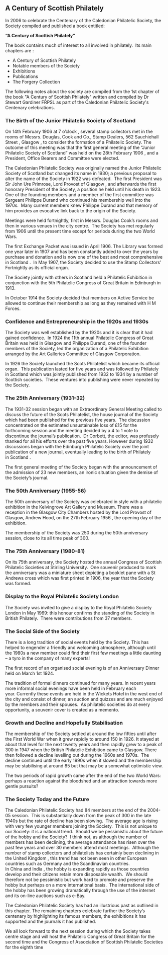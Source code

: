 ## A Century of Scottish Philately

In 2006 to celebrate the Centenary of the Caledonian Philatelic Society, the Society compiled and published a book entitled:

**“A Century of Scottish Philately”**

The book contains much of interest to all involved in philately.  Its main chapters are :

* A Century of Scottish Philately
* Notable members of the Society
* Exhibitions
* Publications
* The Forgery Collection

The following notes about the society are compiled from the 1st chapter of the book "A Century of Scottish Philately" written and compiled by Dr Stewart Gardiner FRPSL as part of the Caledonian Philatelic Society's Centenary celebrations.

### The Birth of the Junior Philatelic Society of Scotland

On 14th February 1906 at 7 o’clock , several stamp collectors met in the rooms of Messrs. Douglas, Cook and Co., Stamp Dealers, 562 Sauchiehall Street , Glasgow , to consider the formation of a Philatelic Society. The outcome of this meeting was that the first general meeting of the “Junior Philatelic Society of Scotland” was held on the 28th February 1906 , and a President, Office Bearers and Committee were elected.  

The Caledonian Philatelic Society was originally named the Junior Philatelic Society of Scotland but changed its name in 1930; a previous proposal to alter the name of the Society in 1922 was defeated.  The first President was Sir John Ure Primrose, Lord Provost of Glasgow , and afterwards the first honorary President of the Society, a position he held until his death in 1923. One of the founding members and a member of the first committee was Sergeant Philippe Durand who continued his membership well into the 1970s.  Many current members knew Philippe Durand and that memory of him provides an evocative link back to the origin of the Society.

Meetings were held fortnightly, first in Messrs. Douglas Cook’s rooms and then in various venues in the city centre.  The Society has met regularly from 1906 until the present time except for periods during the two World Wars.

The first Exchange Packet was issued in April 1906. The Library was formed one year later in 1907 and has been constantly added to over the years by purchase and donation and is now one of the best and most comprehensive in Scotland .  In May 1907, the Society decided to use the Stamp Collectors’ Fortnightly as its official organ.

The Society jointly with others in Scotland held a Philatelic Exhibition in conjunction with the 5th Philatelic Congress of Great Britain in Edinburgh in 1913.

In October 1914 the Society decided that members on Active Service be allowed to continue their membership as long as they remained with H M Forces.

### Confidence and Entrepreneurship in the 1920s and 1930s

The Society was well established by the 1920s and it is clear that it had gained confidence.  In 1924 the 11th annual Philatelic Congress of Great Britain was held in Glasgow and Philippe Durand, one of the founder members of the Society, led the organization of a Philatelic Exhibition arranged by the Art Galleries Committee of Glasgow Corporation.

In 1926 the Society launched the Scots Philatelist which became its official organ.  This publication lasted for five years and was followed by Philately in Scotland which was jointly published from 1932 to 1934 by a number of Scottish societies.  These ventures into publishing were never repeated by the Society.

### The 25th Anniversary (1931-32)

The 1931-32 session began with an Extraordinary General Meeting called to discuss the future of the Scots Philatelist, the house journal of the Society which had been published for the previous five years.  The discussion concentrated on the estimated unsustainable loss of £15 for the forthcoming session and the meeting decided by a 4 to 1 vote to discontinue the journal’s publication.  Dr Corbett, the editor, was profusely thanked for all his efforts over the past five years. However during 1932 discussions began with the Edinburgh Philatelic Society over the joint publication of a new journal, eventually leading to the birth of Philately in Scotland .

The first general meeting of the Society began with the announcement of the admission of 23 new members, an ironic situation given the demise of the Society’s journal.

### The 50th Anniversary (1955-56)

The 50th anniversary of the Society was celebrated in style with a philatelic exhibition in the Kelvingrove Art Gallery and Museum. There was a reception in the Glasgow City Chambers hosted by the Lord Provost of Glasgow, Andrew Hood, on the 27th February 1956 , the opening day of the exhibition.

The membership of the Society was 250 during the 50th anniversary session, close to its all time peak of 300. 

### The 75th Anniversary (1980-81)

On its 75th anniversary, the Society hosted the annual Congress of Scottish Philatelic Societies at Stirling University.  One souvenir produced to mark the anniversary was a miniature sheet depicting a booklet pane with a St Andrews cross which was first printed in 1906, the year that the Society was formed.

### Display to the Royal Philatelic Society London

The Society was invited to give a display to the Royal Philatelic Society London in May 1969: this honour confirms the standing of the Society in British Philately.  There were contributions from 37 members. 

### The Social Side of the Society

There is a long tradition of social events held by the Society. This has helped to engender a friendly and welcoming atmosphere, although until the 1980s a new member could find their first few meetings a little daunting – a tyro in the company of many experts!

The first record of an organised social evening is of an Anniversary Dinner held on March 1st 1924.

The tradition of formal dinners continued for many years. In recent years more informal social evenings have been held in February each year. Currently these events are held in the Wickets Hotel in the west end of the city and consist of dinner, an auction and quizzes and are much enjoyed by the members and their spouses.  As philatelic societies do at every opportunity, a souvenir cover is created as a memento. 

### Growth and Decline and Hopefully Stabilisation

The membership of the Society settled at around the low fifties until after the First World War when it grew rapidly to around 150 in 1926. It stayed at about that level for the next twenty years and then rapidly grew to a peak of 300 in 1947 when the British Philatelic Exhibition came to Glasgow. There then followed a decline levelling out during the 1960s and 1970s.  The decline continued until the early 1990s when it slowed and the membership may be stabilising at around 85 but that may be a somewhat optimistic view.

The two periods of rapid growth came after the end of the two World Wars: perhaps a reaction against the bloodshed and an attraction towards more gentle pursuits?

### The Society Today and the Future

The Caledonian Philatelic Society had 84 members at the end of the 2004-05 session.  This is substantially down from the peak of 300 in the late 1940s but the rate of decline has been slowing.  The average age is rising with very few younger members joining the Society.  This is not unique to our Society: it is a national trend.  Should we be pessimistic about the future of the hobby and the Society?  I think not, as although the number of members has been declining, the average attendance has risen over the past few years and over 30 members attend most meetings.  Although the number of stamp collectors and philatelists has certainly been declining in the United Kingdom , this trend has not been seen in other European countries such as Germany and the Scandinavian countries. In China and India , the hobby is expanding rapidly as those countries develop and their citizens retain more disposable wealth.  We should therefore not be pessimistic but work hard to promote and preserve the hobby but perhaps on a more international basis.  The international side of the hobby has been growing dramatically through the use of the internet and its on-line auctions such as e-Bay.

The Caledonian Philatelic Society has had an illustrious past as outlined in this chapter. The remaining chapters celebrate further the Society’s centenary by highlighting its famous members, the exhibitions it has supported and the journals it has published.

We all look forward to the next session during which the Society takes centre stage and will host the Philatelic Congress of Great Britain for the second time and the Congress of Association of Scottish Philatelic Societies for the eighth time